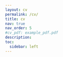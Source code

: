 ```yaml
---
layout: cv
permalink: /cv/
title: cv
nav: true
nav_order: 5
#cv_pdf: example_pdf.pdf
description:
toc:
  sidebar: left
---
```

